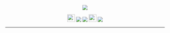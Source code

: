 <p align="center"><img src="https://cdn.rawgit.com/arcticicestudio/nord-sublime-text/develop/assets/nord-sublime-text-banner.svg"/></p>

<p align="center"><img src="https://assets-cdn.github.com/favicon.ico" width=24 height=24/> <a href="https://github.com/arcticicestudio/nord-sublime-text/releases/latest"><img src="https://img.shields.io/github/release/arcticicestudio/nord-sublime-text.svg?style=flat-square"/></a> <a href="https://github.com/arcticicestudio/nord/releases/tag/v0.2.0"><img src="https://img.shields.io/badge/Nord-v0.2.0-88C0D0.svg?style=flat-square"/></a> <img src="https://www.sublimetext.com/favicon.ico" width=24 height=24/> <a href="https://packagecontrol.io/packages/Nord"><img src="https://img.shields.io/packagecontrol/dt/Nord.svg?colorB=88c0d0&style=flat-square"/></a></p>

---
